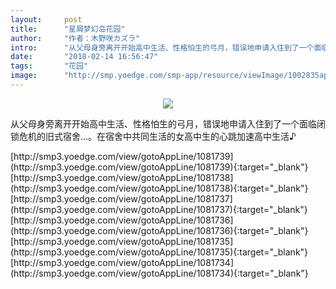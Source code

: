 ```yaml
---
layout:     post
title:      "星屑梦幻岛花园"
author:     "作者：木野咲カズラ"
intro:      "从父母身旁离开开始高中生活、性格怕生的弓月，错误地申请入住到了一个面临闭锁危机的旧式宿舍…。在宿舍中共同生活的女高中生的心跳加速高中生活♪"
date:       "2018-02-14 16:56:47"
tags:       "花园"
image:      "http://smp.yoedge.com/smp-app/resource/viewImage/1002835appline.png"
---
```

<div style="text-align: center">
<p><img src="http://smp.yoedge.com/smp-app/resource/viewImage/1002835appline.png"/></p>
</div>
<p class="post-meta">
<span>从父母身旁离开开始高中生活、性格怕生的弓月，错误地申请入住到了一个面临闭锁危机的旧式宿舍…。在宿舍中共同生活的女高中生的心跳加速高中生活♪</span>
</p>
[http://smp3.yoedge.com/view/gotoAppLine/1081739](http://smp3.yoedge.com/view/gotoAppLine/1081739){:target="_blank"}
[http://smp3.yoedge.com/view/gotoAppLine/1081738](http://smp3.yoedge.com/view/gotoAppLine/1081738){:target="_blank"}
[http://smp3.yoedge.com/view/gotoAppLine/1081737](http://smp3.yoedge.com/view/gotoAppLine/1081737){:target="_blank"}
[http://smp3.yoedge.com/view/gotoAppLine/1081736](http://smp3.yoedge.com/view/gotoAppLine/1081736){:target="_blank"}
[http://smp3.yoedge.com/view/gotoAppLine/1081735](http://smp3.yoedge.com/view/gotoAppLine/1081735){:target="_blank"}
[http://smp3.yoedge.com/view/gotoAppLine/1081734](http://smp3.yoedge.com/view/gotoAppLine/1081734){:target="_blank"}


